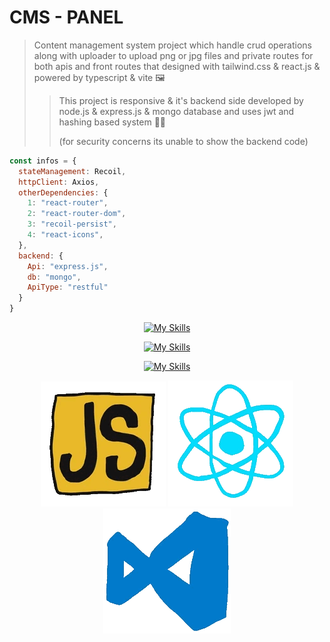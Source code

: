 # CMS - PANEL
> Content management system project which handle crud operations along with uploader to upload png or jpg files and private routes for both apis and front routes that designed with tailwind.css & react.js & powered by typescript & vite 🖼️
>> This project is responsive & it's backend side developed by node.js & express.js & mongo database and uses jwt and hashing based system 👨‍💻
>> 
>> (for security concerns its unable to show the backend code) 
```javascript
const infos = {
  stateManagement: Recoil,
  httpClient: Axios,
  otherDependencies: {
    1: "react-router",
    2: "react-router-dom",
    3: "recoil-persist",
    4: "react-icons",
  },
  backend: {
    Api: "express.js",
    db: "mongo",
    ApiType: "restful"
  }
}
```
<div align="center">
  
  [![My Skills](https://skillicons.dev/icons?i=html,css,tailwind,js,ts,react)](https://skillicons.dev)
</div>

<div align="center">
  
  [![My Skills](https://skillicons.dev/icons?i=nodejs,express,mongo)](https://skillicons.dev)
</div>

<div align="center">
  
  [![My Skills](https://skillicons.dev/icons?i=vite,npm,pnpm,regex,vscode)](https://skillicons.dev)
</div>

<div align="center">
  <img src="https://github.com/Ali-boorboor/Cms/blob/main/js.gif"/>
  <img src="https://github.com/Ali-boorboor/Cms/blob/main/react.gif"/>
  <img src="https://github.com/Ali-boorboor/Cms/blob/main/vscode.gif"/>
</div>
